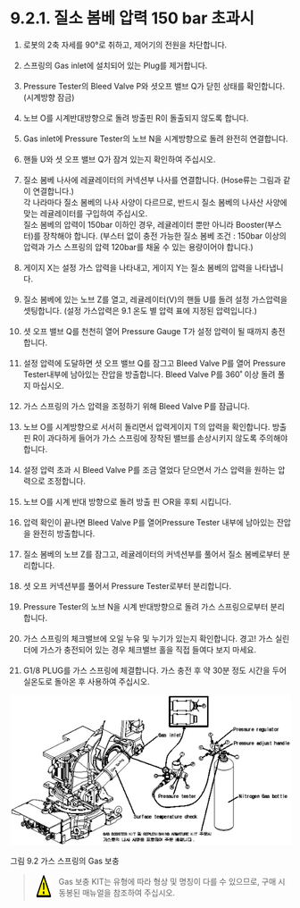 ﻿# 9.2.1. 질소 봄베 압력 150 bar 초과시


<ol style="list-style-type:decimal" start="1">
    <li>
로봇의 2축 자세를 90°로 취하고, 제어기의 전원을 차단합니다.
</li><br>
    <li>
스프링의 Gas inlet에 설치되어 있는 Plug를 제거합니다.
</li><br>
    <li>
Pressure Tester의 Bleed Valve P와 셧오프 밸브 Q가 닫힌 상태를 확인합니다.
(시계방향 잠금)
</li><br>
    <li>
노브 O를 시계반대방향으로 돌려 방출핀 R이 돌출되지 않도록 합니다.
</li><br>
    <li>
Gas inlet에 Pressure Tester의 노브 N을 시계방향으로 돌려 완전히 연결합니다.
</li><br>
    <li>
핸들 U와 셧 오프 밸브 Q가 잠겨 있는지 확인하여 주십시오.
</li><br>
    <li>
질소 봄베 나사에 레귤레이터의 커넥션부 나사를 연결합니다. 
(Hose류는 그림과 같이 연결합니다.)<br>
각 나라마다 질소 봄베의 나사 사양이 다르므로, 반드시 질소 봄베의 나사산 사양에 맞는 레귤레이터를 구입하여 주십시오.<br>
질소 봄베의 압력이 150bar 이하인 경우, 레귤레이터 뿐만 아니라 Booster(부스터)를 장착해야 합니다. (부스터 없이 충전 가능한 질소 봄베 조건 : 150bar 이상의 압력과 가스 스프링의 압력 120bar를 채울 수 있는 용량이어야 합니다.)
</li><br>
    <li>
게이지 X는 설정 가스 압력을 나타내고, 게이지 Y는 질소 봄베의 압력을 나타냅니다.
</li><br>
    <li>
질소 봄베에 있는 노브 Z를 열고, 레귤레이터(V)의 핸들 U를 돌려 설정 가스압력을 셋팅합니다. (설정 가스압력은 9.1 온도 별 압력 표에 지정된 압력입니다.)
</li><br>
    <li>
셧 오프 밸브 Q를 천천히 열어 Pressure Gauge T가 설정 압력이 될 때까지 충전합니다.
</li><br>
    <li>
설정 압력에 도달하면 셧 오프 밸브 Q를 잠그고 Bleed Valve P를 열어 Pressure
Tester내부에 남아있는 잔압을 방출합니다.
Bleed Valve P를 360˚ 이상 돌려 풀지 마십시오.
</li><br>
    <li>
가스 스프링의 가스 압력을 조정하기 위해 Bleed Valve P를 잠급니다.
</li><br>
    <li>
노브 O를 시계방향으로 서서히 돌리면서 압력게이지 T의 압력을 확인합니다.
방출핀 R이 과다하게 들어가 가스 스프링에 장착된 밸브를 손상시키지 않도록 주의해야 합니다.
</li><br>
    <li>
설정 압력 초과 시 Bleed Valve P를 조금 열었다 닫으면서 가스 압력을 원하는 압력으로 조정합니다.
</li><br>
    <li>
노브 O를 시계 반대 방향으로 돌려 방출 핀 ○R을 후퇴 시킵니다.
</li><br>
    <li>
압력 확인이 끝나면 Bleed Valve P를 열어Pressure Tester 내부에 남아있는 잔압을 완전히 방출합니다.
</li><br>
    <li>
질소 봄베의 노브 Z를 잠그고, 레귤레이터의 커넥션부를 풀어서 질소 봄베로부터 분리합니다.
</li><br>
    <li>
셧 오프 커넥션부를 풀어서 Pressure Tester로부터 분리합니다.
</li><br>
    <li>
Pressure Tester의 노브 N을 시계 반대방향으로 돌려 가스 스프링으로부터 분리합니다.
</li><br>
    <li>
가스 스프링의 체크밸브에 오일 누유 및 누기가 있는지 확인합니다.
경고! 가스 실린더에 가스가 충전되어 있는 경우 체크밸브 홀을 직접 들여다 보지 마세요.
</li><br>
    <li>
G1/8 PLUG를 가스 스프링에 체결합니다.
가스 충전 후 약 30분 정도 시간을 두어 실온도로 돌아온 후 사용하여 주십시오.
</li>
</ol>

![](../../_assets/그림_9.2_가스스프링_gas_보충.png)

그림 9.2 가스 스프링의 Gas 보충


<blockquote>
<table border="0">
<thead>
  <tr>
    <td>
    <div align="center">
      <img src="../../_assets/주의표시.png" width = 40 height = 40>
    </div>
    </td>
    <td colspan="4">Gas 보충 KIT는 유형에 따라 형상 및 명칭이 다를 수 있으므로, 구매 시 동봉된 매뉴얼을 참조하여 주십시오.</td>
  </tr>
</thead>
</table>  
</blockquote>
